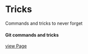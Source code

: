# Tricks
Commands and tricks to never forget
#### Git commands and tricks
[view Page](tips/github.md)
